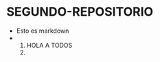 # SEGUNDO-REPOSITORIO
<ul>
<li> Esto es markdown <li>
<ol>
    <li>
    HOLA  A TODOS
    <li>
    <ol>
